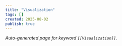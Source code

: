 ```yaml
---
title: "Visualization"
tags: []
created: 2025-08-02
publish: true
---
```


_Auto-generated page for keyword `[[Visualization]]`._
